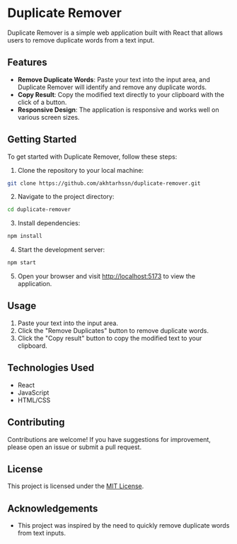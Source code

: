 # Duplicate Remover

Duplicate Remover is a simple web application built with React that allows users to remove duplicate words from a text input.

## Features

- **Remove Duplicate Words**: Paste your text into the input area, and Duplicate Remover will identify and remove any duplicate words.
- **Copy Result**: Copy the modified text directly to your clipboard with the click of a button.
- **Responsive Design**: The application is responsive and works well on various screen sizes.

## Getting Started

To get started with Duplicate Remover, follow these steps:

1. Clone the repository to your local machine:

```bash
git clone https://github.com/akhtarhssn/duplicate-remover.git
```

2. Navigate to the project directory:

```bash
cd duplicate-remover
```

3. Install dependencies:

```bash
npm install
```

4. Start the development server:

```bash
npm start
```

5. Open your browser and visit [http://localhost:5173](http://localhost:5173) to view the application.

## Usage

1. Paste your text into the input area.
2. Click the "Remove Duplicates" button to remove duplicate words.
3. Click the "Copy result" button to copy the modified text to your clipboard.

## Technologies Used

- React
- JavaScript
- HTML/CSS

## Contributing

Contributions are welcome! If you have suggestions for improvement, please open an issue or submit a pull request.

## License

This project is licensed under the [MIT License](LICENSE).

## Acknowledgements

- This project was inspired by the need to quickly remove duplicate words from text inputs.
